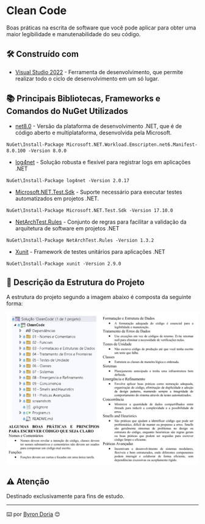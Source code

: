 # Clean Code 

Boas práticas na escrita de software que você pode aplicar para obter uma maior legibilidade e manutenabilidade do seu código.

## 🛠️ Construído com 

* [Visual Studio 2022](https://learn.microsoft.com/pt-br/visualstudio/windows/?view=vs-2022) - Ferramenta de desenvolvimento, que permite realizar todo o ciclo de desenvolvimento em um só lugar.

## 📚 Principais Bibliotecas, Frameworks e Comandos do NuGet Utilizados

* [net8.0](https://learn.microsoft.com/pt-br/dotnet/core/whats-new/dotnet-8/overview) - Versão da plataforma de desenvolvimento .NET, que é de código aberto e multiplataforma, desenvolvida pela Microsoft.
```
NuGet\Install-Package Microsoft.NET.Workload.Emscripten.net6.Manifest-8.0.100 -Version 8.0.0
```
* [log4net]() - Solução robusta e flexível para registrar logs em aplicações .NET
```
NuGet\Install-Package log4net -Version 2.0.17
```
* [Microsoft.NET.Test.Sdk]() - Suporte necessário para executar testes automatizados em projetos .NET.
```
NuGet\Install-Package Microsoft.NET.Test.Sdk -Version 17.10.0
```
* [NetArchTest.Rules]() -  Conjunto de regras para facilitar a validação da arquitetura de software em projetos .NET
```
NuGet\Install-Package NetArchTest.Rules -Version 1.3.2 
```
* [Xunit]() - Framework de testes unitários para aplicações .NET
```
NuGet\Install-Package xunit -Version 2.9.0
```
## 🚧 Descrição da Estrutura do Projeto

A estrutura do projeto segundo a imagem abaixo é composta da seguinte forma:

![EstruturaDoProjeto](screenshots/estrutura.png)

## ⚠️ Atenção

Destinado exclusivamente para fins de estudo.

---
⌨️ por [Byron Doria](https://gist.github.com/lohhans) 😊
